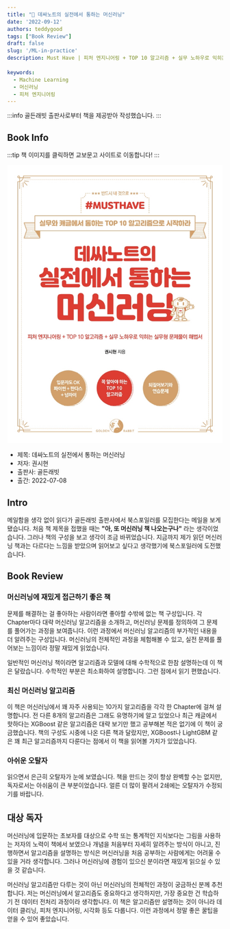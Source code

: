 ```yaml
---
title: "📖 데싸노트의 실전에서 통하는 머신러닝"
date: '2022-09-12'
authors: teddygood
tags: ["Book Review"]
draft: false
slug: '/ML-in-practice'
description: Must Have | 피처 엔지니어링 + TOP 10 알고리즘 + 실무 노하우로 익히는 실무형 문제풀이 해법서

keywords:
  - Machine Learning
  - 머신러닝
  - 피처 엔지니어링
---
```


:::info
골든래빗 출판사로부터 책을 제공받아 작성했습니다.
:::

## Book Info

:::tip
책 이미지를 클릭하면 교보문고 사이트로 이동합니다!
:::

[![책](../assets/review/ML-in-practice.jpg)](http://www.kyobobook.co.kr/product/detailViewKor.laf?ejkGb=KOR&mallGb=KOR&barcode=9791191905014&orderClick=LEa&Kc=)

- 제목: 데싸노트의 실전에서 통하는 머신러닝
- 저자: 권시현
- 출판사: 골든래빗
- 출간: 2022-07-08

<!--truncate-->

## Intro

메일함을 생각 없이 읽다가 골든래빗 출판사에서 북스포일러를 모집한다는 메일을 보게 됐습니다. 처음 책 제목을 접했을 때는 **"아, 또 머신러닝 책 나오는구나"** 라는 생각이었습니다. 그러나 책의 구성을 보고 생각이 조금 바뀌었습니다. 지금까지 제가 읽던 머신러닝 책과는 다르다는 느낌을 받았으며 읽어보고 싶다고 생각했기에 북스포일러에 도전했습니다.

## Book Review

### 머신러닝에 재밌게 접근하기 좋은 책

문제를 해결하는 걸 좋아하는 사람이라면 좋아할 수밖에 없는 책 구성입니다. 각 Chapter마다 대략 머신러닝 알고리즘을 소개하고, 머신러닝 문제를 정의하여 그 문제를 풀어가는 과정을 보여줍니다. 이런 과정에서 머신러닝 알고리즘의 부가적인 내용을 더 알려주는 구성입니다. 머신러닝의 전체적인 과정을 체험해볼 수 있고, 실전 문제를 풀어보는 느낌이라 정말 재밌게 읽었습니다.

일반적인 머신러닝 책이라면 알고리즘과 모델에 대해 수학적으로 한참 설명하는데 이 책은 달랐습니다. 수학적인 부분은 최소화하여 설명합니다. 그런 점에서 읽기 편했습니다.

### 최신 머신러닝 알고리즘

이 책은 머신러닝에서 꽤 자주 사용되는 10가지 알고리즘을 각각 한 Chapter에 걸쳐 설명합니다. 전 다른 8개의 알고리즘은 그래도 유명하기에 알고 있었으나 최근 캐글에서 핫하다는 XGBoost 같은 알고리즘은 대략 보기만 했고 공부해본 적은 없기에 이 책이 궁금했습니다. 책의 구성도 시중에 나온 다른 책과 달랐지만, XGBoost나 LightGBM 같은 꽤 최근 알고리즘까지 다룬다는 점에서 이 책을 읽어볼 가치가 있었습니다.

### 아쉬운 오탈자

읽으면서 은근히 오탈자가 눈에 보였습니다. 책을 만드는 것이 항상 완벽할 수는 없지만, 독자로서는 아쉬움이 큰 부분이었습니다. 얼른 더 많이 팔려서 2쇄에는 오탈자가 수정되기를 바랍니다.

## 대상 독자

머신러닝에 입문하는 초보자를 대상으로 수학 또는 통계적인 지식보다는 그림을 사용하는 저자의 노력이 책에서 보였으나 개념을 처음부터 자세히 알려주는 방식이 아니고, 진행하면서 알고리즘을 설명하는 방식은 머신러닝을 처음 공부하는 사람에게는 어려울 수 있을 거라 생각합니다. 그러나 머신러닝에 경험이 있으신 분이라면 재밌게 읽으실 수 있을 것 같습니다.

머신러닝 알고리즘만 다루는 것이 아닌 머신러닝의 전체적인 과정이 궁금하신 분께 추천합니다. 저는 머신러닝에서 알고리즘도 중요하다고 생각하지만, 가장 중요한 건 학습하기 전 데이터 전처리 과정이라 생각합니다. 이 책은 알고리즘만 설명하는 것이 아니라 데이터 클리닝, 피처 엔지니어링, 시각화 등도 다룹니다. 이런 과정에서 정말 좋은 꿀팁을 얻을 수 있어 좋았습니다.
